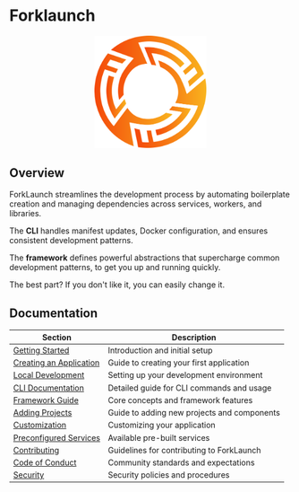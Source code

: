 # Forklaunch

<div align="center">
    <img src="./assets/logo.svg" alt="ForkLaunch Logo" width="200">
</div>

## Overview

ForkLaunch streamlines the development process by automating boilerplate creation and managing dependencies across services, workers, and libraries. 

The **CLI** handles manifest updates, Docker configuration, and ensures consistent development patterns.

The **framework** defines powerful abstractions that supercharge common development patterns, to get you up and running quickly.

The best part? If you don't like it, you can easily change it.

## Documentation

| Section | Description |
|---------|-------------|
| [Getting Started](/docs/getting-started.md) | Introduction and initial setup |
| [Creating an Application](/docs/creating-an-application.md) | Guide to creating your first application |
| [Local Development](/docs/local-development.md) | Setting up your development environment |
| [CLI Documentation](/docs/cli.md) | Detailed guide for CLI commands and usage |
| [Framework Guide](/docs/framework.md) | Core concepts and framework features |
| [Adding Projects](/docs/adding-projects.md) | Guide to adding new projects and components |
| [Customization](/docs/customization.md) | Customizing your application |
| [Preconfigured Services](/docs/preconfigured-services.md) | Available pre-built services |
| [Contributing](/docs/CONTRIBUTING.md) | Guidelines for contributing to ForkLaunch |
| [Code of Conduct](/docs/CODE_OF_CONDUCT.md) | Community standards and expectations |
| [Security](/docs/SECURITY.md) | Security policies and procedures |
